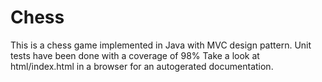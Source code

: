 # Chess

This is a chess game implemented in Java with MVC design pattern.
Unit tests have been done with a coverage of 98%
Take a look at html/index.html in a browser for an autogerated documentation.
